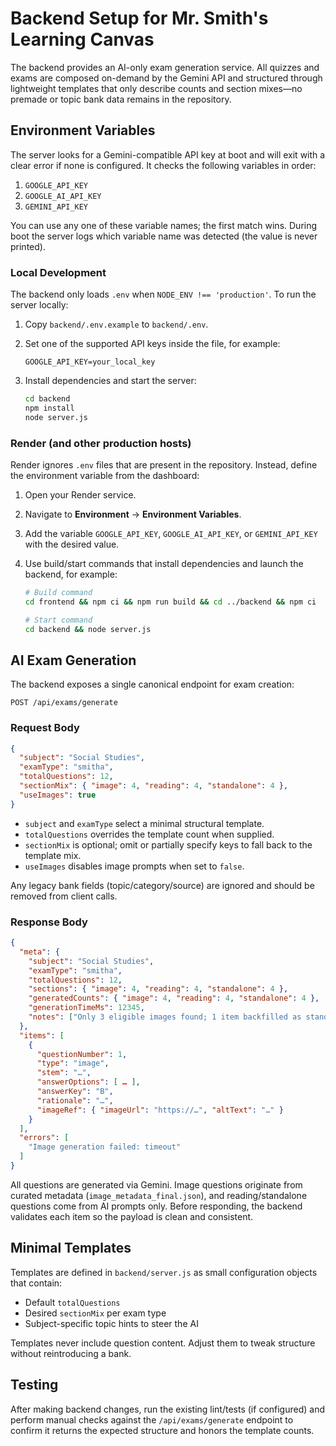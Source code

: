 # Backend Setup for Mr. Smith's Learning Canvas

The backend provides an AI-only exam generation service. All quizzes and exams are composed on-demand by the Gemini API and structured through lightweight templates that only describe counts and section mixes—no premade or topic bank data remains in the repository.

## Environment Variables

The server looks for a Gemini-compatible API key at boot and will exit with a clear error if none is configured. It checks the following variables in order:

1. `GOOGLE_API_KEY`
2. `GOOGLE_AI_API_KEY`
3. `GEMINI_API_KEY`

You can use any one of these variable names; the first match wins. During boot the server logs which variable name was detected (the value is never printed).

### Local Development

The backend only loads `.env` when `NODE_ENV !== 'production'`. To run the server locally:

1. Copy `backend/.env.example` to `backend/.env`.
2. Set one of the supported API keys inside the file, for example:

   ```env
   GOOGLE_API_KEY=your_local_key
   ```

3. Install dependencies and start the server:

   ```bash
   cd backend
   npm install
   node server.js
   ```

### Render (and other production hosts)

Render ignores `.env` files that are present in the repository. Instead, define the environment variable from the dashboard:

1. Open your Render service.
2. Navigate to **Environment** → **Environment Variables**.
3. Add the variable `GOOGLE_API_KEY`, `GOOGLE_AI_API_KEY`, or `GEMINI_API_KEY` with the desired value.
4. Use build/start commands that install dependencies and launch the backend, for example:

   ```bash
   # Build command
   cd frontend && npm ci && npm run build && cd ../backend && npm ci

   # Start command
   cd backend && node server.js
   ```

## AI Exam Generation

The backend exposes a single canonical endpoint for exam creation:

```
POST /api/exams/generate
```

### Request Body

```json
{
  "subject": "Social Studies",
  "examType": "smitha",
  "totalQuestions": 12,
  "sectionMix": { "image": 4, "reading": 4, "standalone": 4 },
  "useImages": true
}
```

* `subject` and `examType` select a minimal structural template.
* `totalQuestions` overrides the template count when supplied.
* `sectionMix` is optional; omit or partially specify keys to fall back to the template mix.
* `useImages` disables image prompts when set to `false`.

Any legacy bank fields (topic/category/source) are ignored and should be removed from client calls.

### Response Body

```json
{
  "meta": {
    "subject": "Social Studies",
    "examType": "smitha",
    "totalQuestions": 12,
    "sections": { "image": 4, "reading": 4, "standalone": 4 },
    "generatedCounts": { "image": 4, "reading": 4, "standalone": 4 },
    "generationTimeMs": 12345,
    "notes": ["Only 3 eligible images found; 1 item backfilled as standalone."]
  },
  "items": [
    {
      "questionNumber": 1,
      "type": "image",
      "stem": "…",
      "answerOptions": [ … ],
      "answerKey": "B",
      "rationale": "…",
      "imageRef": { "imageUrl": "https://…", "altText": "…" }
    }
  ],
  "errors": [
    "Image generation failed: timeout"
  ]
}
```

All questions are generated via Gemini. Image questions originate from curated metadata (`image_metadata_final.json`), and reading/standalone questions come from AI prompts only. Before responding, the backend validates each item so the payload is clean and consistent.

## Minimal Templates

Templates are defined in `backend/server.js` as small configuration objects that contain:

* Default `totalQuestions`
* Desired `sectionMix` per exam type
* Subject-specific topic hints to steer the AI

Templates never include question content. Adjust them to tweak structure without reintroducing a bank.

## Testing

After making backend changes, run the existing lint/tests (if configured) and perform manual checks against the `/api/exams/generate` endpoint to confirm it returns the expected structure and honors the template counts.
